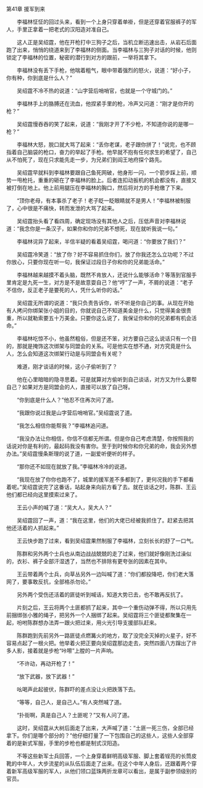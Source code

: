 第41章 援军到来

　　李福林怔怔的回过头来，看到一个上身只穿着单褂，但是还穿着官服裤子的军人，手里正拿着一把老式的汉阳造对准自己。

　　这人正是吴绍霆，他在开枪打中三狗子之后，当机立断迅速出击，从岩石后面跑了出来，悄悄的绕道来到了李福林的侧面。当李福林与三狗子对话的时候，他则锁定了李福林的位置，秘密的潜行到对方的跟前，一举将其拿下。

　　李福林没有丢下手枪，他喘着粗气，眼中带着强烈的怒火，说道：“好小子，你有种，你到底是什么人？”

　　吴绍霆不冷不热的说道：“山字营后哨哨官，也就是一个守城门的。”

　　李福林手上的胳膊还在流血，他捏紧手里的枪，冷声又问道：“刚才是你开的枪？”

　　吴绍霆慢吞吞的笑了起来，说道：“我刚才开了不少枪，不知道你说的是哪一枪？”

　　李福林大怒，脱口就大骂了起来：“丢你老谋，老子跟你拼了！”说完，也不顾指着自己脑袋的枪口，奋力的举起了手枪。他早就不抱有任何求生的希望了，自己从不怕死了，现在只求能先走一步，为兄弟们到阎王地府探个路先。

　　吴绍霆早就料到李福林要跟自己鱼死网破，他身形一闪，一个箭步踩上前，顺势一甩枪托，重重的砸在了李福林的脸上。后者连扣动扳机的机会都没有，直接又被打倒在地上。他上前用腿压在李福林的胸口，然后将对方的手枪缴了下来。

　　“顶你老母，有本事杀了老子！老子眨一眨眼睛就不是男人！”李福林被制服了，心中很是不痛快，转而发泄的大骂了起来。

　　吴绍霆抬头看了看四周，确定现场没有其他人之后，压低声音对李福林说道：“我念你是一条汉子，如果你和你的兄弟不想死，现在就听我说一句。”

　　李福林诧异了起来，半信半疑的看着吴绍霆，喝问道：“你要放了我们？”

　　吴绍霆冷笑道：“放了你？好不容易抓住你们，放了你我还怎么立功呢？不过你放心，只要你现在听一句，我保证过段日子你和你的兄弟能活命。”

　　李福林越来越摸不着头脑，既然不肯放人，还说什么能够活命？等落到官服手里肯定是九死一生，对方是不是故意耍自己？他“哼”了一声，不屑的说道：“老子不信你，反正老子是要死的人，凭什么听你的话。”

　　吴绍霆无所谓的说道：“我只负责告诉你，听不听是你自己的事。从现在开始有人拷问你绑架张小姐的目的，你就说自己不知道美金是什么，只觉得美金很贵重，所以就勒索要五十万美金。只要你这么说了，我保证你和你的兄弟都有机会活命。”

　　李福林吃惊不小，他虽然粗俗，但是还不笨，对方要自己这么说话只有一个目的，那就是掩饰这次绑架与同盟会的关系。可是他实在想不通，对方究竟是什么人，怎么会知道这次绑架行动是与同盟会有关呢？

　　难道，刚才谈话的时候，这小子偷听到了？

　　他在心里暗暗的隐寻思着。可是就算对方偷听到自己谈话，对方又为什么要帮自己？如果对方是同盟会的人，直接可以放了自己呀。

　　“你到底是什么人？”他忍不住再次问了道。

　　“我跟你说过我是山字营后哨哨官。”吴绍霆说了道。

　　“我怎么相信你能帮我？”李福林追问道。

　　“我没办法让你相信，你信不信都无所谓。但是你自己考虑清楚，你按照我的话说对你是有利的，最起码我没有害你。至于到时候你和你兄弟的命，我会另外想办法。”吴绍霆慢条斯理的说了道，一副爱听便听的样子。

　　“那你还不如现在就放了我。”李福林冷冷的说道。

　　“我现在放了你你也跑不了，城里的援军差不多都到了，更何况我的手下都看着呢。”吴绍霆说完了这番话，站起身来向前方看了去。就在谈话之时，陈群、王云他们都已经向这里摸索过来了。

　　王云小声的喊了道：“吴大人，吴大人？”

　　吴绍霆回了一声，道：“我在这里，他们的大佬已经被我抓住了。赶紧去把其他还活着的人抓起来。”

　　王云快步跑了过来，看到吴绍霆果然制服了李福林，立刻长长的舒了一口气。

　　陈群和另外两个士兵也从南边战战兢兢的走了过来，他们就好像刚洗过澡似的，衣衫、裤子全部汗湿透了，当然也不排除有更夸张的因素在其中。

　　王云带着两个士兵，向草丛另外一边叫喊了道：“你们都投降吧，你们老大落网了，要事敢反抗，全部格杀勿论。”

　　另外两个受伤还活着的匪徒听到喊话，知道大势已去，也不敢再反抗了。

　　片刻之后，王云将两个土匪都抓了起来，其中一个重伤动弹不得，所以只用先前捆绑张小雅的绳子，把另外一个人捆绑了起来。吴绍霆将三个匪徒都聚集在一起，吩咐陈群想办法弄一跟火把过来，用火光引导支援部队赶来。

　　陈群跑到先前另外一路匪徒点燃篝火的地方，取了没完全灭掉的火星子，好不容易点起了一根火把。他举着火把正要向吴绍霆那边走去，突然四面八方蹿出了许多人影，接着就是步枪“咔嚓”上膛的一片声响。

　　“不许动，再动开枪了！”

　　“放下武器，放下武器！”

　　吆喝声此起彼伏，陈群吓的差点没让火把跌落下去。

　　“等等，自己人，是自己人。”有人突然喊了道。

　　“扑街啊，真是自己人？土匪呢？”又有人问了道。

　　这时，吴绍霆从大树后面走了出来，大声喊了道：“土匪一死三伤，全部已经拿下。你们是哪个部分的？”他仔细打量了一下包围自己的这些人，这些人全部穿着的是新式军服，手里的步枪也都是制式汉阳造。

　　不等这些新军士兵回答，一个上身穿着鲜明高级军服、脚上套着锃亮的长筒皮靴的中年人，大步流星的从队伍后面走了出来。在这个中年人身后，还跟着两个穿着新军高级军服的军人，从他们领口蓝珠两折龙章可以看出，是属于副参领级别的官员。
